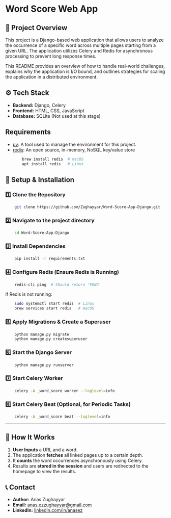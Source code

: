 # Word Score Web App

## 📌 Project Overview
This project is a Django-based web application that allows users to analyze the occurrence of a specific word across multiple pages starting from a given URL. The application utilizes Celery and Redis for asynchronous processing to prevent long response times.

This README provides an overview of how to handle real-world challenges, explains why the application is I/O bound, and outlines strategies for scaling the application in a distributed environment.


## ⚙️ Tech Stack
- **Backend:** Django, Celery
- **Frontend:** HTML, CSS, JavaScript
- **Database:** SQLite (Not used at this stage)

## Requirements

- [uv](https://docs.astral.sh/uv): A tool used to manage the environment for this project.
- [redis](https://redis.io/): An open source, in-memory, NoSQL key/value store
  ```sh
      brew install redis  # macOS
      apt install redis   # Linux
  ```

## 🚀 Setup & Installation

### 1️⃣ Clone the Repository

```sh
    git clone https://github.com/Zughayyar/Word-Score-App-Django.git
```

### 2️⃣ Navigate to the project directory

```sh
    cd Word-Score-App-Django
```

### 3️⃣ Install Dependencies
```sh
    pip install -r requirements.txt
```

### 4️⃣ Configure Redis (Ensure Redis is Running)
```sh
    redis-cli ping  # Should return 'PONG'
```
If Redis is not running:
```sh
    sudo systemctl start redis  # Linux
    brew services start redis   # macOS
```

### 5️⃣ Apply Migrations & Create a Superuser
```sh
    python manage.py migrate
    python manage.py createsuperuser
```

### 6️⃣ Start the Django Server
```sh
    python manage.py runserver
```

### 7️⃣ Start Celery Worker
```sh
    celery -A _word_score worker --loglevel=info
```

### 8️⃣ Start Celery Beat (Optional, for Periodic Tasks)
```sh
    celery -A _word_score beat --loglevel=info
```

---

## 📌 How It Works
1. **User Inputs** a URL and a word.
2. The application **fetches** all linked pages up to a certain depth.
3. It **counts** the word occurrences asynchronously using Celery.
4. Results are **stored in the session** and users are redirected to the homepage to view the results.


## 📞 Contact
- **Author:** Anas Zughayyar  
- **Email:** anas.ezzughayyar@gmail.com  
- **LinkedIn:** [linkedin.com/in/anasez](https://www.linkedin.com/in/anasez)

